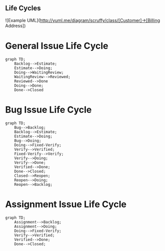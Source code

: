 ## Life Cycles

![Example UML](http://yuml.me/diagram/scruffy/class/[Customer]->[Billing Address])

# General Issue Life Cycle

```mermaid
graph TD;
    Backlog-->Estimate;
    Estimate-->Doing;
    Doing-->WaitingReview;
    WaitingReview-->Reviewed;
    Reviewed-->Done
    Doing-->Done;
    Done-->Closed
```

# Bug Issue Life Cycle

```mermaid
graph TD;
    Bug-->Backlog;
    Backlog-->Estimate;
    Estimate-->Doing;
    Bug-->Doing;
    Doing-->Fixed-Verify;
    Verify-->Verified;
    Fixed-Verify-->Verify;
    Verify-->Doing;
    Verify-->Done;
    Verified-->Done;
    Done-->Closed;
    Closed-->Reopen;
    Reopen-->Doing;
    Reopen-->Backlog;
```

# Assignment Issue Life Cycle

```mermaid
graph TD;
    Assignment-->Backlog;
    Assignment-->Doing;
    Doing-->Fixed-Verify;
    Verify-->Verified;
    Verified-->Done;
    Done-->Closed;
```
